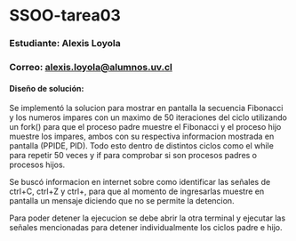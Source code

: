 # SSOO-tarea03
### Estudiante: Alexis Loyola
### Correo: alexis.loyola@alumnos.uv.cl

#### Diseño de solución:
Se implementó la solucion para mostrar en pantalla la secuencia Fibonacci y los numeros impares con un maximo de 50 iteraciones del ciclo utilizando un fork() para que el proceso padre muestre el Fibonacci y el proceso hijo muestre los impares, ambos con su respectiva informacion mostrada en pantalla (PPIDE, PID). Todo esto dentro de distintos ciclos como el while para repetir 50 veces y if para comprobar si son procesos padres o procesos hijos.

Se buscó informacion en internet sobre como identificar las señales de ctrl+C, ctrl+Z y ctrl+\, para que al momento de ingresarlas muestre en pantalla un mensaje diciendo que no se permite la detencion.

Para poder detener la ejecucion se debe abrir la otra terminal y ejecutar las señales mencionadas para detener individualmente los ciclos padre e hijo.
